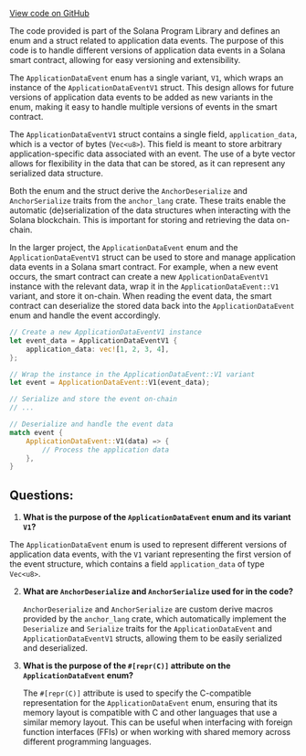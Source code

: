 [View code on GitHub](https://github.com/solana-labs/solana-program-library/account-compression/programs/account-compression/src/events/application_data.rs)

The code provided is part of the Solana Program Library and defines an enum and a struct related to application data events. The purpose of this code is to handle different versions of application data events in a Solana smart contract, allowing for easy versioning and extensibility.

The `ApplicationDataEvent` enum has a single variant, `V1`, which wraps an instance of the `ApplicationDataEventV1` struct. This design allows for future versions of application data events to be added as new variants in the enum, making it easy to handle multiple versions of events in the smart contract.

The `ApplicationDataEventV1` struct contains a single field, `application_data`, which is a vector of bytes (`Vec<u8>`). This field is meant to store arbitrary application-specific data associated with an event. The use of a byte vector allows for flexibility in the data that can be stored, as it can represent any serialized data structure.

Both the enum and the struct derive the `AnchorDeserialize` and `AnchorSerialize` traits from the `anchor_lang` crate. These traits enable the automatic (de)serialization of the data structures when interacting with the Solana blockchain. This is important for storing and retrieving the data on-chain.

In the larger project, the `ApplicationDataEvent` enum and the `ApplicationDataEventV1` struct can be used to store and manage application data events in a Solana smart contract. For example, when a new event occurs, the smart contract can create a new `ApplicationDataEventV1` instance with the relevant data, wrap it in the `ApplicationDataEvent::V1` variant, and store it on-chain. When reading the event data, the smart contract can deserialize the stored data back into the `ApplicationDataEvent` enum and handle the event accordingly.

```rust
// Create a new ApplicationDataEventV1 instance
let event_data = ApplicationDataEventV1 {
    application_data: vec![1, 2, 3, 4],
};

// Wrap the instance in the ApplicationDataEvent::V1 variant
let event = ApplicationDataEvent::V1(event_data);

// Serialize and store the event on-chain
// ...

// Deserialize and handle the event data
match event {
    ApplicationDataEvent::V1(data) => {
        // Process the application data
    },
}
```
## Questions: 
 1. **What is the purpose of the `ApplicationDataEvent` enum and its variant `V1`?**

   The `ApplicationDataEvent` enum is used to represent different versions of application data events, with the `V1` variant representing the first version of the event structure, which contains a field `application_data` of type `Vec<u8>`.

2. **What are `AnchorDeserialize` and `AnchorSerialize` used for in the code?**

   `AnchorDeserialize` and `AnchorSerialize` are custom derive macros provided by the `anchor_lang` crate, which automatically implement the `Deserialize` and `Serialize` traits for the `ApplicationDataEvent` and `ApplicationDataEventV1` structs, allowing them to be easily serialized and deserialized.

3. **What is the purpose of the `#[repr(C)]` attribute on the `ApplicationDataEvent` enum?**

   The `#[repr(C)]` attribute is used to specify the C-compatible representation for the `ApplicationDataEvent` enum, ensuring that its memory layout is compatible with C and other languages that use a similar memory layout. This can be useful when interfacing with foreign function interfaces (FFIs) or when working with shared memory across different programming languages.